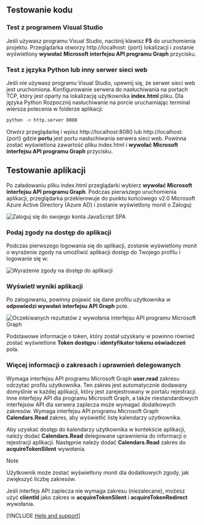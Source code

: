 ## <a name="test-your-code"></a>Testowanie kodu

### <a name="test-with-visual-studio"></a>Test z programem Visual Studio
Jeśli używasz programu Visual Studio, naciśnij klawisz **F5** do uruchomienia projektu. Przeglądarka otworzy http://<span></span>localhost: {port} lokalizacji i zostanie wyświetlony **wywołać Microsoft interfejsu API programu Graph** przycisku.

<p/><!-- --> 

### <a name="test-with-python-or-other-web-server"></a>Test z języka Python lub inny serwer sieci web
Jeśli nie używasz programu Visual Studio, upewnij się, że serwer sieci web jest uruchomiona. Konfigurowanie serwera do nasłuchiwania na portach TCP, który jest oparty na lokalizację użytkownika **index.html** pliku. Dla języka Python Rozpocznij nasłuchiwanie na porcie uruchamiając terminal wiersza polecenia w folderze aplikacji:
 
```bash
python -m http.server 8080
```
Otwórz przeglądarkę i wpisz http://<span></span>localhost:8080 lub http://<span></span>localhost: {port} gdzie **portu** jest portu nasłuchiwania serwera sieci web. Powinna zostać wyświetlona zawartość pliku index.html i **wywołać Microsoft interfejsu API programu Graph** przycisku.

## <a name="test-your-application"></a>Testowanie aplikacji

Po załadowaniu pliku index.html przeglądarki wybierz **wywołać Microsoft interfejsu API programu Graph**. Podczas pierwszego uruchomienia aplikacji, przeglądarka przekierowuje do punktu końcowego v2.0 Microsoft Azure Active Directory (Azure AD) i zostanie wyświetlony monit o Zaloguj:
 
![Zaloguj się do swojego konta JavaScript SPA](media/active-directory-develop-guidedsetup-javascriptspa-test/javascriptspascreenshot1.png)


### <a name="provide-consent-for-application-access"></a>Podaj zgody na dostęp do aplikacji

Podczas pierwszego logowania się do aplikacji, zostanie wyświetlony monit o wyrażenie zgody na umożliwić aplikacji dostęp do Twojego profilu i logowanie się w:

![Wyrażenie zgody na dostęp do aplikacji](media/active-directory-develop-guidedsetup-javascriptspa-test/javascriptspaconsent.png)

### <a name="view-application-results"></a>Wyświetl wyniki aplikacji
Po zalogowaniu, powinny pojawić się dane profilu użytkownika w **odpowiedzi wywołań interfejsu API Graph** pole.
 
![Oczekiwanych rezultatów z wywołania interfejsu API programu Microsoft Graph](media/active-directory-develop-guidedsetup-javascriptspa-test/javascriptsparesults.png)

Podstawowe informacje o token, który został uzyskany w powinno również zostać wyświetlone **Token dostępu** i **identyfikator tokenu oświadczeń** pola.

<!--start-collapse-->
### <a name="more-information-about-scopes-and-delegated-permissions"></a>Więcej informacji o zakresach i uprawnień delegowanych

Wymaga interfejsu API programu Microsoft Graph **user.read** zakresu odczytać profilu użytkownika. Ten zakres jest automatycznie dodawany domyślnie w każdej aplikacji, który jest zarejestrowany w portalu rejestracji. Inne interfejsy API dla programu Microsoft Graph, a także niestandardowych interfejsów API dla serwera zaplecza może wymagać dodatkowych zakresów. Wymaga interfejsu API programu Microsoft Graph **Calendars.Read** zakres, aby wyświetlić listę kalendarzy użytkownika.

Aby uzyskać dostęp do kalendarzy użytkownika w kontekście aplikacji, należy dodać **Calendars.Read** delegowane uprawnienia do informacji o rejestracji aplikacji. Następnie należy dodać **Calendars.Read** zakres do **acquireTokenSilent** wywołania. 

>[!NOTE]
>Użytkownik może zostać wyświetlony monit dla dodatkowych zgody, jak zwiększyć liczbę zakresów.

Jeśli interfejs API zaplecza nie wymaga zakresu (niezalecane), możesz użyć **clientId** jako zakres w **acquireTokenSilent** i **acquireTokenRedirect** wywołania.

<!--end-collapse-->

[!INCLUDE  [Help and support](./active-directory-develop-help-support-include.md)]
